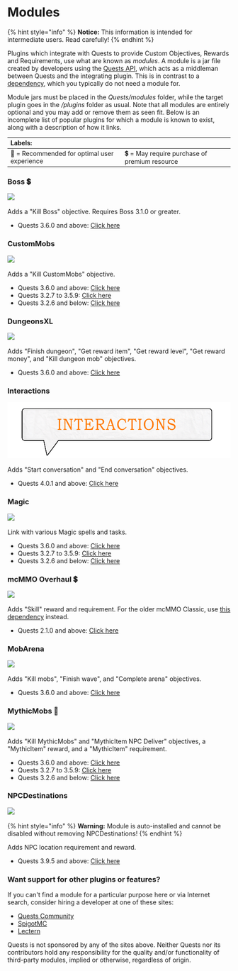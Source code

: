 # Modules

{% hint style="info" %}
**Notice:** This information is intended for intermediate users. Read carefully!
{% endhint %}

Plugins which integrate with Quests to provide Custom Objectives, Rewards and Requirements, use what are known as _modules_. A module is a jar file created by developers using the [Quests API](https://github.com/PikaMug/Quests/wiki/Master-%E2%80%90-Custom-Quest-API), which acts as a middleman between Quests and the integrating plugin. This is in contrast to a [dependency](https://github.com/PikaMug/Quests/wiki/Beginner-%E2%80%90-Dependencies), which you typically do not need a module for.

Module jars must be placed in the _Quests/modules_ folder, while the target plugin goes in the _/plugins_ folder as usual. Note that all modules are entirely optional and you may add or remove them as seen fit. Below is an incomplete list of popular plugins for which a module is known to exist, along with a description of how it links.

| Labels: |  |
| :--- | :--- |
| 🌟 = Recommended for optimal user experience | 💲 = May require purchase of premium resource |

### Boss 💲

![](https://camo.githubusercontent.com/53192d923a6add754608ffd62dae992b9963ebbc72635ac313027ea8dd0632e9/68747470733a2f2f692e696d6775722e636f6d2f68793653754b392e706e67)

Adds a "Kill Boss" objective. Requires Boss 3.1.0 or greater.

* Quests 3.6.0 and above: [Click here](https://www.spigotmc.org/resources/boss-quests-module.66973/)

### CustomMobs

![](https://camo.githubusercontent.com/6029eb00543fc07c423a8818389bb53d679c4be330064631bc7d8aa2d0d1a86a/68747470733a2f2f692e696d6775722e636f6d2f79446e32704c632e706e67)

Adds a "Kill CustomMobs" objective.

* Quests 3.6.0 and above: [Click here](https://www.spigotmc.org/resources/custommobs-quests-module.56686/)
* Quests 3.2.7 to 3.5.9: [Click here](https://www.spigotmc.org/resources/custommobs-quests-module.56686/download?version=232903)
* Quests 3.2.6 and below: [Click here](https://www.spigotmc.org/resources/custommobs-quests.25679/)

### DungeonsXL

![](https://camo.githubusercontent.com/70fecf6dfd0399b3a64f8a16d94dd3d7cf928178d92c9f180a7f3345117fdc78/687474703a2f2f65726574686f6e2e64652f7265736f75726365732f6c6f676f732f44756e67656f6e73584c2e706e67)

Adds "Finish dungeon", "Get reward item", "Get reward level", "Get reward money", and "Kill dungeon mob" objectives.

* Quests 3.6.0 and above: [Click here](https://www.spigotmc.org/resources/dungeonsxl-quests-module.66703/)

### Interactions

![](../.gitbook/assets/976a91ee01f5c7d5c20de730115b3e93bf604244.png)

Adds "Start conversation" and "End conversation" objectives.

* Quests 4.0.1 and above: [Click here](https://www.spigotmc.org/resources/interactions-quests-module.92421/)

### Magic

![](https://camo.githubusercontent.com/d9ef4d8eb088489debd7f72e65cbf67f6a682f9c3d36e41a4b3a3747b635ab92/68747470733a2f2f692e696d6775722e636f6d2f453155344361522e706e67)

Link with various Magic spells and tasks.

* Quests 3.6.0 and above: [Click here](http://jenkins.elmakers.com/job/MagicQuests/)
* Quests 3.2.7 to 3.5.9: [Click here](http://jenkins.elmakers.com/job/MagicQuests/90/)
* Quests 3.2.6 and below: [Click here](http://jenkins.elmakers.com/job/MagicQuests/88/)

### mcMMO Overhaul 💲

![](https://camo.githubusercontent.com/8f19026fc09827670ad5f270b6865286c135f18de8400bd3de55402fd49a165f/68747470733a2f2f692e696d6775722e636f6d2f655575427247522e706e67)

Adds "Skill" reward and requirement. For the older mcMMO Classic, use [this dependency](https://github.com/PikaMug/Quests/wiki/Beginner-%E2%80%90-Dependencies#mcmmo-classic) instead.

* Quests 2.1.0 and above: [Click here](https://www.spigotmc.org/resources/mcmmo-overhaul-quests-module.69548/)

### MobArena

![](https://camo.githubusercontent.com/c0d2e237c6293ada28cce473aa0578a0246f045ec75ed26a38054d8b6564f034/68747470733a2f2f692e696d6775722e636f6d2f733874715944702e706e67)

Adds "Kill mobs", "Finish wave", and "Complete arena" objectives.

* Quests 3.6.0 and above: [Click here](https://www.spigotmc.org/resources/mobarena-quests-module.72355/)

### MythicMobs 🌟

![](https://camo.githubusercontent.com/aebb3e692cec287e8baddc103a16e47bfb986dd861678a461e799e7cf240ebfc/68747470733a2f2f692e696d6775722e636f6d2f7a6c776f31304c2e706e67)

Adds "Kill MythicMobs" and "MythicItem NPC Deliver" objectives, a "MythicItem" reward, and a "MythicItem" requirement.

* Quests 3.6.0 and above: [Click here](https://mc.hackerzlair.org/jenkins/job/MythicMobsQuests/)
* Quests 3.2.7 to 3.5.9: [Click here](https://github.com/BerndiVader/MythicMobsQuestsModule/blob/a346d24545e874587c0895b30b369492978f6f81/MythicMobsQuests.jar)
* Quests 3.2.6 and below: [Click here](https://github.com/BerndiVader/MythicMobsQuestsModule/blob/edd5df5968628c06e5670c0e2a1c19ca41a86467/MythicMobsQuests285.jar)

### NPCDestinations

![](https://camo.githubusercontent.com/5703b4f519542e8fe21a9296a5a0c291744b13b0be8547b450baa729c1f6669a/68747470733a2f2f692e696d6775722e636f6d2f59504942596b462e706e67)

{% hint style="info" %}
**Warning:** Module is auto-installed and cannot be disabled without removing NPCDestinations!
{% endhint %}

Adds NPC location requirement and reward.

* Quests 3.9.5 and above: [Click here](https://www.spigotmc.org/resources/npcdestinations-create-living-npcs.13863/)

### Want support for other plugins or features?

If you can't find a module for a particular purpose here or via Internet search, consider hiring a developer at one of these sites:

* [Quests Community](https://discordapp.com/invite/QdJAv2G7qg)
* [SpigotMC](https://www.spigotmc.org/forums/hiring-developers.55/)
* [Lectern](https://lectern.namelesshosting.com/forum/view/14-requesting/)

Quests is not sponsored by any of the sites above. Neither Quests nor its contributors hold any responsibility for the quality and/or functionality of third-party modules, implied or otherwise, regardless of origin.


